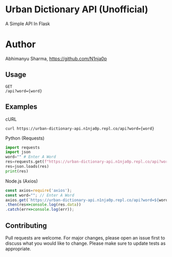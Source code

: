 # Urban Dictionary API (Unofficial)
A Simple API In Flask 
# Author
Abhimanyu Sharma, https://github.com/N1nja0p
## Usage
```
GET
/api?word={word}
```
## Examples
cURL
```
curl https://urban-dictionary-api.n1nja0p.repl.co/api?word={word}
```
Python (Requests)
```python
import requests
import json
word="" # Enter A Word
res=requests.get(f"https://urban-dictionary-api.n1nja0p.repl.co/api?word={word}").content
res=json.loads(res)
print(res)
```
Node.js (Axios)
```javascript
const axios=require('axios');
const word=""; // Enter A Word
axios.get(`https://urban-dictionary-api.n1nja0p.repl.co/api?word=${word}`)
.then(res=>console.log(res.data))
.catch(err=>console.log(err));
```
## Contributing
Pull requests are welcome. For major changes, please open an issue first to discuss what you would like to change.
Please make sure to update tests as appropriate.
